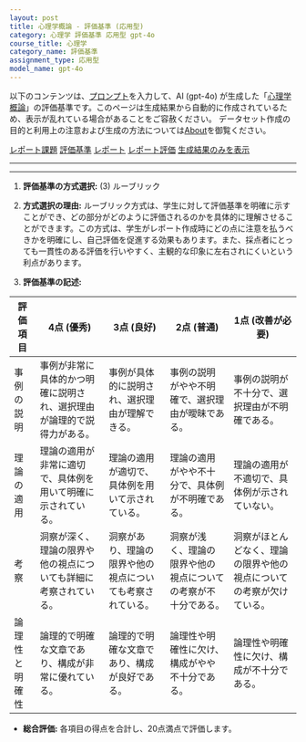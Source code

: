 ```yaml
---
layout: post
title: 心理学概論 - 評価基準 (応用型)
category: 心理学 評価基準 応用型 gpt-4o
course_title: 心理学
category_name: 評価基準
assignment_type: 応用型
model_name: gpt-4o
---
```


以下のコンテンツは、[プロンプト](http://127.0.0.1:8000/generated/心理学/gpt-4o/prompt_評価基準-応用型.md)を入力して、AI (gpt-4o) が生成した「[心理学概論](/contents/心理学/)」の評価基準です。このページは生成結果から自動的に作成されているため、表示が乱れている場合があることをご容赦ください。
データセット作成の目的と利用上の注意および生成の方法については[About](/About)を御覧ください。

[レポート課題](../レポート課題-応用型)
[評価基準](../評価基準-応用型)
[レポート](../レポート-応用型)
[レポート評価](../レポート評価-応用型)
[生成結果のみを表示](http://127.0.0.1:8000/generated/心理学/gpt-4o/評価基準-応用型.md)
  

***
***
  
1. **評価基準の方式選択:** (3) ルーブリック

2. **方式選択の理由:** ルーブリック方式は、学生に対して評価基準を明確に示すことができ、どの部分がどのように評価されるのかを具体的に理解させることができます。この方式は、学生がレポート作成時にどの点に注意を払うべきかを明確にし、自己評価を促進する効果もあります。また、採点者にとっても一貫性のある評価を行いやすく、主観的な印象に左右されにくいという利点があります。

3. **評価基準の記述:**

| 評価項目       | 4点 (優秀)                                                                 | 3点 (良好)                                                               | 2点 (普通)                                                               | 1点 (改善が必要)                                                        |
|----------------|----------------------------------------------------------------------------|--------------------------------------------------------------------------|--------------------------------------------------------------------------|--------------------------------------------------------------------------|
| 事例の説明     | 事例が非常に具体的かつ明確に説明され、選択理由が論理的で説得力がある。     | 事例が具体的に説明され、選択理由が理解できる。                           | 事例の説明がやや不明確で、選択理由が曖昧である。                         | 事例の説明が不十分で、選択理由が不明確である。                           |
| 理論の適用     | 理論の適用が非常に適切で、具体例を用いて明確に示されている。               | 理論の適用が適切で、具体例を用いて示されている。                         | 理論の適用がやや不十分で、具体例が不明確である。                         | 理論の適用が不適切で、具体例が示されていない。                           |
| 考察           | 洞察が深く、理論の限界や他の視点についても詳細に考察されている。           | 洞察があり、理論の限界や他の視点についても考察されている。               | 洞察が浅く、理論の限界や他の視点についての考察が不十分である。           | 洞察がほとんどなく、理論の限界や他の視点についての考察が欠けている。     |
| 論理性と明確性 | 論理的で明確な文章であり、構成が非常に優れている。                         | 論理的で明確な文章であり、構成が良好である。                             | 論理性や明確性に欠け、構成がやや不十分である。                           | 論理性や明確性に欠け、構成が不十分である。                               |

- **総合評価:** 各項目の得点を合計し、20点満点で評価します。
